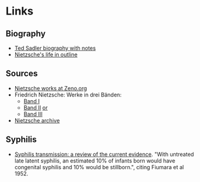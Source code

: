 # Links

## Biography

* [Ted Sadler biography with
  notes](http://www.tedsadleronline.com/category/nietzsche)
* [Nietzsche's life in
  outline](https://pages.hmc.edu/beckman/philosophy/Nietzsche/biography.htm)

## Sources

* [Nietzsche works at
  Zeno.org](http://www.zeno.org/Philosophie/M/Nietzsche,+Friedrich)
* Friedrich Nietzsche: Werke in drei Bänden:
  * [Band I](https://archive.org/details/friedrichnietzsc0001unse)
  * [Band II](https://archive.org/details/friedrichnietzsc0002unse)
    [or](https://archive.org/details/werkeindreibande0000niet)
  * [Band III](https://archive.org/details/friedrichnietzsc0003unse)
* [Nietzsche archive](http://www.nietzschesource.org)

## Syphilis

* [Syphilis transmission: a review of the current
  evidence](https://www.ncbi.nlm.nih.gov/pmc/articles/PMC5973824). "With
  untreated late latent syphilis, an estimated 10% of infants born would have
  congenital syphilis and 10% would be stillborn.", citing Fiumara et al 1952.
